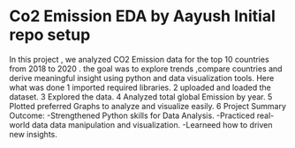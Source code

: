 # Co2 Emission EDA by Aayush Initial repo setup
In this project , we analyzed CO2 Emission data for the top 10 countries from 2018 to 2020 . the goal was to explore trends ,compare countries and derive meaningful insight using python and data visualization tools.
Here what was done 
1 imported required libraries. 
2 uploaded and loaded the dataset. 
3 Explored the data. 
4 Analyzed total global Emission by year. 
5 Plotted preferred Graphs to analyze and visualize easily. 
6 Project Summary
Outcome:
-Strengthened Python skills for Data Analysis. 
-Practiced real-world data data manipulation and visualization. 
-Learneed how to driven new insights. 
